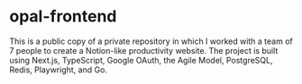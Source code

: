 # opal-frontend
This is a public copy of a private repository in which I worked with a team of 7 people to create a Notion-like productivity website. The project is built using Next.js, TypeScript, Google OAuth, the Agile Model, PostgreSQL, Redis, Playwright, and Go.
